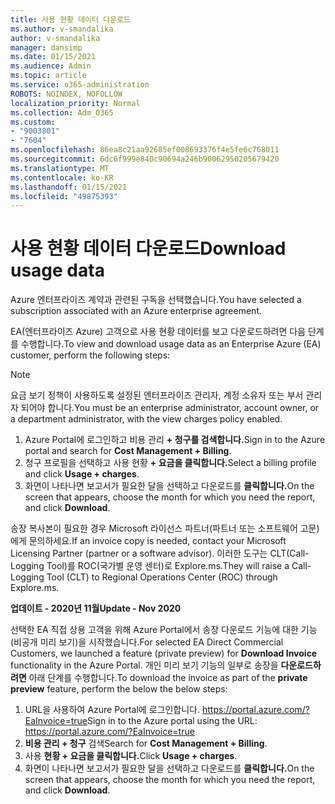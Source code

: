 ```yaml
---
title: 사용 현황 데이터 다운로드
ms.author: v-smandalika
author: v-smandalika
manager: dansimp
ms.date: 01/15/2021
ms.audience: Admin
ms.topic: article
ms.service: o365-administration
ROBOTS: NOINDEX, NOFOLLOW
localization_priority: Normal
ms.collection: Adm_O365
ms.custom:
- "9003801"
- "7604"
ms.openlocfilehash: 86ea8c21aa92685ef008693376f4e5fe6c768011
ms.sourcegitcommit: 6dc6f999e840c90694a246b90062950205679420
ms.translationtype: MT
ms.contentlocale: ko-KR
ms.lasthandoff: 01/15/2021
ms.locfileid: "49875393"
---
```

# <a name="download-usage-data"></a><span data-ttu-id="36829-102">사용 현황 데이터 다운로드</span><span class="sxs-lookup"><span data-stu-id="36829-102">Download usage data</span></span>

<span data-ttu-id="36829-103">Azure 엔터프라이즈 계약과 관련된 구독을 선택했습니다.</span><span class="sxs-lookup"><span data-stu-id="36829-103">You have selected a subscription associated with an Azure enterprise agreement.</span></span>

<span data-ttu-id="36829-104">EA(엔터프라이즈 Azure) 고객으로 사용 현황 데이터를 보고 다운로드하려면 다음 단계를 수행합니다.</span><span class="sxs-lookup"><span data-stu-id="36829-104">To view and download usage data as an Enterprise Azure (EA) customer, perform the following steps:</span></span>

> [!NOTE]
> <span data-ttu-id="36829-105">요금 보기 정책이 사용하도록 설정된 엔터프라이즈 관리자, 계정 소유자 또는 부서 관리자 되어야 합니다.</span><span class="sxs-lookup"><span data-stu-id="36829-105">You must be an enterprise administrator, account owner, or a department administrator, with the view charges policy enabled.</span></span> 

1. <span data-ttu-id="36829-106">Azure Portal에 로그인하고 비용 관리 **+ 청구를 검색합니다.**</span><span class="sxs-lookup"><span data-stu-id="36829-106">Sign in to the Azure portal and search for **Cost Management + Billing**.</span></span>
2. <span data-ttu-id="36829-107">청구 프로필을 선택하고 사용 현황 **+ 요금을 클릭합니다.**</span><span class="sxs-lookup"><span data-stu-id="36829-107">Select a billing profile and click **Usage + charges**.</span></span>
3. <span data-ttu-id="36829-108">화면이 나타나면 보고서가 필요한 달을 선택하고 다운로드를 **클릭합니다.**</span><span class="sxs-lookup"><span data-stu-id="36829-108">On the screen that appears, choose the month for which you need the report, and click **Download**.</span></span>

<span data-ttu-id="36829-109">송장 복사본이 필요한 경우 Microsoft 라이선스 파트너(파트너 또는 소프트웨어 고문)에게 문의하세요.</span><span class="sxs-lookup"><span data-stu-id="36829-109">If an invoice copy is needed, contact your Microsoft Licensing Partner (partner or a software advisor).</span></span> <span data-ttu-id="36829-110">이러한 도구는 CLT(Call-Logging Tool)를 ROC(국가별 운영 센터)로 Explore.ms.</span><span class="sxs-lookup"><span data-stu-id="36829-110">They will raise a Call-Logging Tool (CLT) to Regional Operations Center (ROC) through Explore.ms.</span></span>

<span data-ttu-id="36829-111">**업데이트 - 2020년 11월**</span><span class="sxs-lookup"><span data-stu-id="36829-111">**Update - Nov 2020**</span></span>

<span data-ttu-id="36829-112">선택한 EA 직접 상용 고객을 위해 Azure Portal에서  송장 다운로드 기능에 대한 기능(비공개 미리 보기)을 시작했습니다.</span><span class="sxs-lookup"><span data-stu-id="36829-112">For selected EA Direct Commercial Customers, we launched a feature (private preview) for **Download Invoice** functionality in the Azure Portal.</span></span> <span data-ttu-id="36829-113">개인 미리 보기 기능의 일부로 송장을 **다운로드하려면** 아래 단계를 수행합니다.</span><span class="sxs-lookup"><span data-stu-id="36829-113">To download the invoice as part of the **private preview** feature, perform the below the below steps:</span></span>

1. <span data-ttu-id="36829-114">URL을 사용하여 Azure Portal에 로그인합니다. https://portal.azure.com/?EaInvoice=true</span><span class="sxs-lookup"><span data-stu-id="36829-114">Sign in to the Azure portal using the URL: https://portal.azure.com/?EaInvoice=true</span></span> 
2. <span data-ttu-id="36829-115">**비용 관리 + 청구** 검색</span><span class="sxs-lookup"><span data-stu-id="36829-115">Search for **Cost Management + Billing**.</span></span> 
3. <span data-ttu-id="36829-116">사용 **현황 + 요금을 클릭합니다.**</span><span class="sxs-lookup"><span data-stu-id="36829-116">Click **Usage + charges**.</span></span> 
4. <span data-ttu-id="36829-117">화면이 나타나면 보고서가 필요한 달을 선택하고 다운로드를 **클릭합니다.**</span><span class="sxs-lookup"><span data-stu-id="36829-117">On the screen that appears, choose the month for which you need the report, and click **Download**.</span></span>